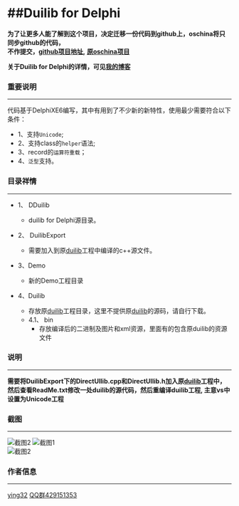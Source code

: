 ##Duilib for Delphi
===============================================================================

**为了让更多人能了解到这个项目，决定迁移一份代码到github上，oschina将只同步github的代码，**   
**不作提交，[github项目地址](https://github.com/ying32/duilib-for-Delphi/),**
**[原oschina项目](http://git.oschina.net/ying32/Duilib-for-Delphi)** 


**关于Duilib for Delphi的详情，可见[我的博客](http://blog.csdn.net/zyjying520/article/details/49976667)**
### 重要说明
***
代码基于DelphiXE6编写，其中有用到了不少新的新特性，使用最少需要符合以下条件：    

* 1、支持`Unicode`;
* 2、支持class的`helper`语法;
* 3、record的`运算符重载`；
* 4、`泛型`支持。


### 目录祥情
***

* 1、 DDuilib
   * duilib for Delphi源目录。

* 2、 DuilibExport
   * 需要加入到原[duilib](https://github.com/duilib/duilib)工程中编译的c++源文件。

* 3、Demo
   * 新的Demo工程目录
   
* 4、Duilib
   * 存放原[duilib](https://github.com/duilib/duilib)工程目录，这里不提供原[duilib](https://github.com/duilib/duilib)的源码，请自行下载。
   * 4.1、 bin
      * 存放编译后的二进制及图片和xml资源，里面有的包含原duilib的资源文件 

### 说明
***
  **需要将DuilibExport下的DirectUIlib.cpp和DirectUIlib.h加入原[duilib](https://github.com/duilib/duilib)工程中，然后查看ReadMe.txt修改一处duilib的源代码，然后重编译duilib工程, 主意vs中设置为Unicode工程** 


### 截图
***
![截图2](https://raw.githubusercontent.com/ying32/duilib-for-Delphi/master/screenshot3.png) 
![截图1](https://raw.githubusercontent.com/ying32/duilib-for-Delphi/master/screenshot1.png)  
![截图2](https://raw.githubusercontent.com/ying32/duilib-for-Delphi/master/screenshot2.png)  


### 作者信息
***
[ying32](mailto:1444386932@qq.com) 
[QQ群429151353](http://shang.qq.com/wpa/qunwpa?idkey=de0faba813de168a104d9160c9271d9873a8c91f30b416c11ff89cb2bdf6564b) 
